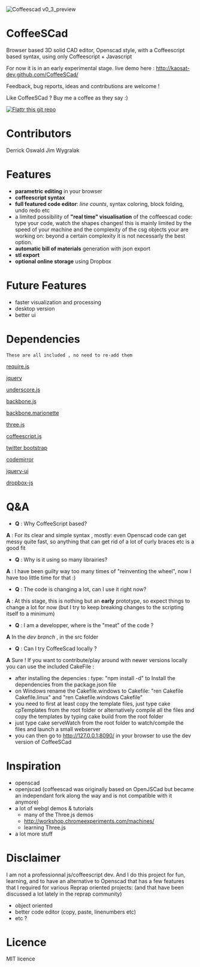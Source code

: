 ![Coffeescad v0_3_preview](https://raw.github.com/kaosat-dev/CoffeeSCad/dev/coffeescad_v0.3.0_pre.png)

CoffeeSCad
=============

Browser based 3D solid CAD editor, Openscad style, with a Coffeescript based syntax, using only Coffeescript + Javascript

For now it is in an early experimental stage.
live demo here : http://kaosat-dev.github.com/CoffeeSCad/

Feedback, bug reports, ideas and contributions are welcome !



Like CoffeeSCad ? Buy me a coffee as they say :)

[![Flattr this git repo](http://api.flattr.com/button/flattr-badge-large.png)](https://flattr.com/submit/auto?user_id=kaosat-dev&url=https://github.com/kaosat-dev/CoffeeSCad&title=CoffeeSCad&language=&tags=github&category=software)


Contributors
=============
Derrick Oswald
Jim Wygralak


Features
=============
- **parametric editing** in your browser
- **coffeescript syntax**
- **full featured code editor**: *line counts*, syntax coloring, block folding, undo redo etc
- a limited possibility of **"real time" visualisation** of the coffeescad code: type your code, watch the shapes changes!
this is mainly limited by the speed of your machine and the complexity of the csg objects your are working on: beyond a certain complexity
it is not necessarly the best option.
- **automatic bill of materials** generation with json export
- **stl export**
- **optional online storage** using Dropbox


Future Features
===============
- faster visualization and processing 
- desktop version
- better ui 


Dependencies 
=============

	These are all included , no need to re-add them
	
	
[require.js](http://requirejs.org/)

[jquery](http://jquery.com/)

[underscore.js](http://underscorejs.org/)

[backbone.js](http://backbonejs.org/)

[backbone.marionette](http://marionettejs.com/)

[three.js](https://github.com/mrdoob/three.js/)

[coffeescript.js](http://coffeescript.org/)

[twitter bootstrap](http://twitter.github.com/bootstrap/)

[codemirror](http://codemirror.net/)

[jquery-ui](http://jqueryui.com/)

[dropbox-js](https://github.com/dropbox/dropbox-js)
	

Q&A
=============
- **Q** : Why CoffeeScript based?

 **A** : For its clear and simple syntax , mostly: even Openscad code can get messy quite fast, so anything that
can get rid of a lot of curly braces etc is a good fit

- **Q** : Why is it using so many librairies?

 **A** : I have been guilty way too many times of "reinventing the wheel", now I have too little time for that :) 
 
- **Q** : The code is changing a lot, can I use it right now?

 **A** : At this stage, this is nothing but an **early** prototype, so expect things to change a lot for now
 (but I try to keep breaking changes to the scripting itself to a minimum)
 
- **Q** : I am a developper, where is the "meat" of the code ?

 **A** In the *dev branch* , in the src folder
 
- **Q** : Can I try CoffeeScad locally ?

 **A** Sure !  If you want to contribute/play around with newer versions locally
 you can use the included CakeFile : 
 - after installing the depencies : type: "npm install -d" to Install the dependencies from the package.json file
 - on Windows rename the Cakefile.windows to Cakefile: "ren Cakefile Cakefile.linux" and "ren Cakefile.windows Cakefile"
 - you need to first at least copy the template files, just type cake cpTemplates from the root folder
   or alternatively compile all the files and copy the templates by typing cake build from the root folder
 - just type cake serveWatch from the root folder to watch/compile the files and launch a small webserver
 - you can then go to  http://127.0.0.1:8090/ in your browser to use the dev version of CoffeeSCad
 
 
Inspiration
=============
- openscad 
- openjscad (coffeescad was originally based on OpenJSCad but became an independant fork along the way and is not compatible with it anymore)
- a lot of webgl demos & tutorials
	- many of the Three.js demos
	- http://workshop.chromeexperiments.com/machines/
	- learning Three.js
- a lot more stuff

Disclaimer
=============
I am not a professionnal js/coffeescript dev. And I do this project for fun, learning, and to have an alternative to Openscad
that has a few features that I required for various Reprap oriented projects: (and that have been discussed a lot lately
in the reprap community)
 - object oriented
 - better code editor (copy, paste, linenumbers etc)
 - etc ?

Licence
=============
MIT licence

